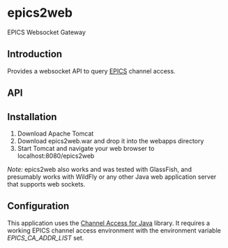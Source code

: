 # epics2web
EPICS Websocket Gateway

## Introduction
Provides a websocket API to query [EPICS](http://www.aps.anl.gov/epics/) channel access.

## API


## Installation
   1. Download Apache Tomcat
   1. Download epics2web.war and drop it into the webapps directory
   1. Start Tomcat and navigate your web browser to localhost:8080/epics2web

*Note:* epics2web also works and was tested with GlassFish, and presumably works with WildFly or any other Java web application server that supports web sockets.

## Configuration

This application uses the [Channel Access for Java](http://epics-jca.sourceforge.net/caj/) library.   It requires a working EPICS channel access environment with the environment variable *EPICS_CA_ADDR_LIST* set.
